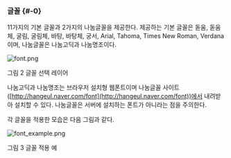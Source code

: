 ### 글꼴 {#-0}

11가지의 기본 글꼴과 2가지의 나눔글꼴을 제공한다. 제공하는 기본 글꼴은 돋움, 돋움체, 굴림, 굴림체, 바탕, 바탕체, 궁서, Arial, Tahoma, Times New Roman, Verdana이며, 나눔글꼴은 나눔고딕과 나눔명조이다.

![font.png](/assets/font.png)

그림 2 글꼴 선택 레이어

나눔고딕과 나눔명조는 브라우저 설치형 웹폰트이며 나눔글꼴 사이트([http://hangeul.naver.com/font](http://hangeul.naver.com/font))에서 내려받아 설치할 수 있다. 나눔글꼴은 서버에 설치하는 폰트가 아니라는 점을 주의한다.

각 글꼴을 적용한 모습은 다음 그림과 같다.

![font_example.png](/assets/fontexample.png)

그림 3 글꼴 적용 예